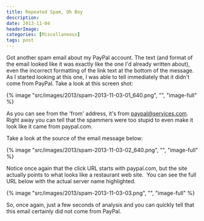 ```yaml
---
title: Repeated Spam, Oh Boy
description: 
date: 2013-11-04
headerImage: 
categories: [Miscellaneous]
tags: post
---
```


Got another spam email about my PayPal account. The text (and format of the email looked like it was exactly like the one I'd already written about), even the incorrect formatting of the link text at the bottom of the message. As I started looking at this one, I was able to tell immediately that it didn't come from PayPal. Take a look at this screen shot:

{% image "src/images/2013/spam-2013-11-03-01_640.png", "", "image-full" %}

As you can see from the 'from' address, it's from paypal@services.com. Right away you can tell that the spammers were too stupid to even make it look like it came from paypal.com.

Take a look at the source of the email message below:

{% image "src/images/2013/spam-2013-11-03-02_640.png", "", "image-full" %}

Notice once again that the click URL starts with paypal.com, but the site actually points to what looks like a restaurant web site.  You can see the full URL below with the actual server name highlighted.

{% image "src/images/2013/spam-2013-11-03-03.png", "", "image-full" %}

So, once again, just a few seconds of analysis and you can quickly tell that this email certainly did not come from PayPal.